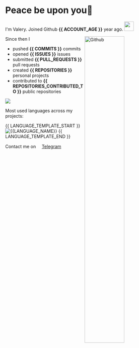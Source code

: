 # Peace be upon you👋 

I'm Valery. Joined Github **{{ ACCOUNT_AGE }}** year ago. <img src="https://media.giphy.com/media/VgCDAzcKvsR6OM0uWg/giphy.gif" width="30">

<img width="50%" align="right" alt="Github" src="https://raw.githubusercontent.com/onimur/.github/master/.resources/git-header.svg" />

Since then I

- pushed **{{ COMMITS }}** commits
- opened **{{ ISSUES }}** issues
- submitted **{{ PULL_REQUESTS }}** pull requests
- created **{{ REPOSITORIES }}** personal projects 
- contributed to **{{ REPOSITORIES_CONTRIBUTED_TO }}** public repositories

![](https://komarev.com/ghpvc/?username=ValeryVerkhoturov&style=flat)

Most used languages across my projects:

{{ LANGUAGE_TEMPLATE_START }}
![{{LANGUAGE_NAME}}](https://img.shields.io/static/v1?style=flat&label=%E2%A0%80&color=555&labelColor={{LANGUAGE_COLOR:uri}}&message={{LANGUAGE_NAME:uri}}%EF%B8%B1{{LANGUAGE_PERCENT:uri}}%25)
{{ LANGUAGE_TEMPLATE_END }}

Contact me on [<img src="https://img.icons8.com/color/100/000000/telegram-app--v1.png" width="15"/>Telegram](https://t.me/valeryverkhoturov)
